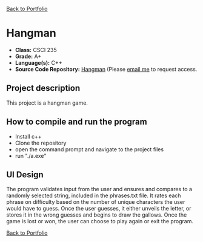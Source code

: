 [Back to Portfolio](./)

Hangman
===============

-   **Class:** CSCI 235
-   **Grade:** A+
-   **Language(s):** C++
-   **Source Code Repository:** [Hangman](https://github.com/adamrt918/Hangman)
    (Please [email me](https://mail.google.com/mail/u/0/?source=mailto&to=thiemann.adam@gmail.com&su=Github_Access&fs=1&tf=cm) to request access.

## Project description

This project is a hangman game.

## How to compile and run the program

- Install c++
- Clone the repository
- open the command prompt and navigate to the project files
- run "./a.exe"

## UI Design

The program validates input from the user and ensures and compares to a randomly selected string, included in the phrases.txt file. It rates each phrase on difficulty based on the number of unique characters the user would have to guess. Once the user guesses, it either unveils the letter, or stores it in the wrong guesses and begins to draw the gallows. Once the game is lost or won, the user can choose to play again or exit the program.

[Back to Portfolio](./)
